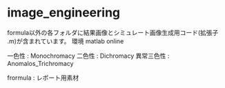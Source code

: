 # image_engineering

formula以外の各フォルダに結果画像とシミュレート画像生成用コード(拡張子 .m)が含まれています。
環境 matlab online

一色性 : Monochromacy
二色性 : Dichromacy
異常三色性 : Anomalos_Trichromacy

frormula : レポート用素材
